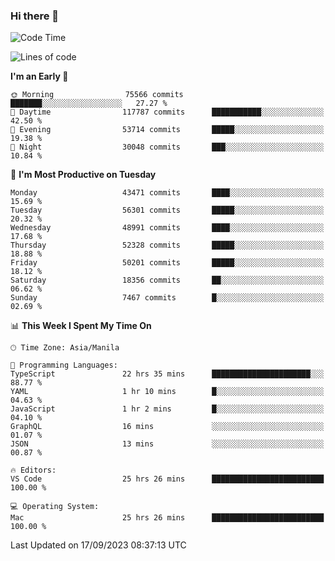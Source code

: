 ### Hi there 👋

<!--START_SECTION:waka-->
![Code Time](http://img.shields.io/badge/Code%20Time-4%2C336%20hrs%2049%20mins-blue)

![Lines of code](https://img.shields.io/badge/From%20Hello%20World%20I%27ve%20Written-107.3%20million%20lines%20of%20code-blue)

**I'm an Early 🐤** 

```text
🌞 Morning                75566 commits       ███████░░░░░░░░░░░░░░░░░░   27.27 % 
🌆 Daytime                117787 commits      ███████████░░░░░░░░░░░░░░   42.50 % 
🌃 Evening                53714 commits       █████░░░░░░░░░░░░░░░░░░░░   19.38 % 
🌙 Night                  30048 commits       ███░░░░░░░░░░░░░░░░░░░░░░   10.84 % 
```
📅 **I'm Most Productive on Tuesday** 

```text
Monday                   43471 commits       ████░░░░░░░░░░░░░░░░░░░░░   15.69 % 
Tuesday                  56301 commits       █████░░░░░░░░░░░░░░░░░░░░   20.32 % 
Wednesday                48991 commits       ████░░░░░░░░░░░░░░░░░░░░░   17.68 % 
Thursday                 52328 commits       █████░░░░░░░░░░░░░░░░░░░░   18.88 % 
Friday                   50201 commits       █████░░░░░░░░░░░░░░░░░░░░   18.12 % 
Saturday                 18356 commits       ██░░░░░░░░░░░░░░░░░░░░░░░   06.62 % 
Sunday                   7467 commits        █░░░░░░░░░░░░░░░░░░░░░░░░   02.69 % 
```


📊 **This Week I Spent My Time On** 

```text
🕑︎ Time Zone: Asia/Manila

💬 Programming Languages: 
TypeScript               22 hrs 35 mins      ██████████████████████░░░   88.77 % 
YAML                     1 hr 10 mins        █░░░░░░░░░░░░░░░░░░░░░░░░   04.63 % 
JavaScript               1 hr 2 mins         █░░░░░░░░░░░░░░░░░░░░░░░░   04.10 % 
GraphQL                  16 mins             ░░░░░░░░░░░░░░░░░░░░░░░░░   01.07 % 
JSON                     13 mins             ░░░░░░░░░░░░░░░░░░░░░░░░░   00.87 % 

🔥 Editors: 
VS Code                  25 hrs 26 mins      █████████████████████████   100.00 % 

💻 Operating System: 
Mac                      25 hrs 26 mins      █████████████████████████   100.00 % 
```


 Last Updated on 17/09/2023 08:37:13 UTC
<!--END_SECTION:waka-->


<!--
**rad182/rad182** is a ✨ _special_ ✨ repository because its `README.md` (this file) appears on your GitHub profile.

Here are some ideas to get you started:

- 🔭 I’m currently working on ...
- 🌱 I’m currently learning ...
- 👯 I’m looking to collaborate on ...
- 🤔 I’m looking for help with ...
- 💬 Ask me about ...
- 📫 How to reach me: ...
- 😄 Pronouns: ...
- ⚡ Fun fact: ...
-->
